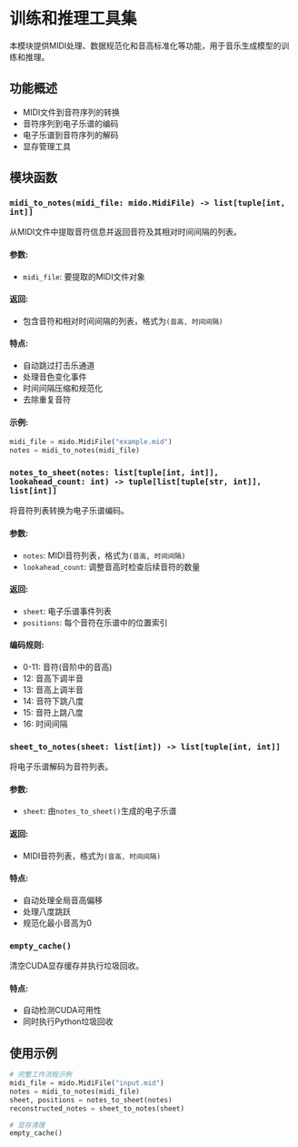 # 训练和推理工具集
本模块提供MIDI处理、数据规范化和音高标准化等功能，用于音乐生成模型的训练和推理。

## 功能概述
- MIDI文件到音符序列的转换
- 音符序列到电子乐谱的编码
- 电子乐谱到音符序列的解码
- 显存管理工具

## 模块函数
### `midi_to_notes(midi_file: mido.MidiFile) -> list[tuple[int, int]]`
从MIDI文件中提取音符信息并返回音符及其相对时间间隔的列表。

#### 参数:
- `midi_file`: 要提取的MIDI文件对象

#### 返回:
- 包含音符和相对时间间隔的列表，格式为`(音高, 时间间隔)`

#### 特点:
- 自动跳过打击乐通道
- 处理音色变化事件
- 时间间隔压缩和规范化
- 去除重复音符

#### 示例:
```python
midi_file = mido.MidiFile("example.mid")
notes = midi_to_notes(midi_file)
```

### `notes_to_sheet(notes: list[tuple[int, int]], lookahead_count: int) -> tuple[list[tuple[str, int]], list[int]]`
将音符列表转换为电子乐谱编码。

#### 参数:
- `notes`: MIDI音符列表，格式为`(音高, 时间间隔)`
- `lookahead_count`: 调整音高时检查后续音符的数量

#### 返回:
- `sheet`: 电子乐谱事件列表
- `positions`: 每个音符在乐谱中的位置索引

#### 编码规则:
- 0-11: 音符(音阶中的音高)
- 12: 音高下调半音
- 13: 音高上调半音
- 14: 音符下跳八度
- 15: 音符上跳八度
- 16: 时间间隔

### `sheet_to_notes(sheet: list[int]) -> list[tuple[int, int]]`
将电子乐谱解码为音符列表。

#### 参数:
- `sheet`: 由`notes_to_sheet()`生成的电子乐谱

#### 返回:
- MIDI音符列表，格式为`(音高, 时间间隔)`

#### 特点:
- 自动处理全局音高偏移
- 处理八度跳跃
- 规范化最小音高为0

### `empty_cache()`
清空CUDA显存缓存并执行垃圾回收。

#### 特点:
- 自动检测CUDA可用性
- 同时执行Python垃圾回收

## 使用示例
```python
# 完整工作流程示例
midi_file = mido.MidiFile("input.mid")
notes = midi_to_notes(midi_file)
sheet, positions = notes_to_sheet(notes)
reconstructed_notes = sheet_to_notes(sheet)

# 显存清理
empty_cache()
```
